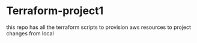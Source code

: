 # Terraform-project1
this repo has all the terraform scripts to provision aws resources to project
changes from local